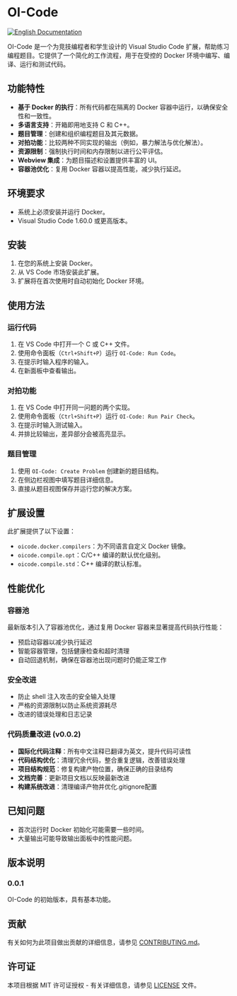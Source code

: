 # OI-Code

[![English Documentation](https://img.shields.io/badge/English-Documentation-blue.svg)](../../README.md)

OI-Code 是一个为竞技编程者和学生设计的 Visual Studio Code 扩展，帮助练习编程题目。它提供了一个简化的工作流程，用于在受控的 Docker 环境中编写、编译、运行和测试代码。

## 功能特性

- **基于 Docker 的执行**：所有代码都在隔离的 Docker 容器中运行，以确保安全性和一致性。
- **多语言支持**：开箱即用地支持 C 和 C++。
- **题目管理**：创建和组织编程题目及其元数据。
- **对拍功能**：比较两种不同实现的输出（例如，暴力解法与优化解法）。
- **资源限制**：强制执行时间和内存限制以进行公平评估。
- **Webview 集成**：为题目描述和设置提供丰富的 UI。
- **容器池优化**：复用 Docker 容器以提高性能，减少执行延迟。

## 环境要求

- 系统上必须安装并运行 Docker。
- Visual Studio Code 1.60.0 或更高版本。

## 安装

1. 在您的系统上安装 Docker。
2. 从 VS Code 市场安装此扩展。
3. 扩展将在首次使用时自动初始化 Docker 环境。

## 使用方法

### 运行代码

1. 在 VS Code 中打开一个 C 或 C++ 文件。
2. 使用命令面板（`Ctrl+Shift+P`）运行 `OI-Code: Run Code`。
3. 在提示时输入程序的输入。
4. 在新面板中查看输出。

### 对拍功能

1. 在 VS Code 中打开同一问题的两个实现。
2. 使用命令面板（`Ctrl+Shift+P`）运行 `OI-Code: Run Pair Check`。
3. 在提示时输入测试输入。
4. 并排比较输出，差异部分会被高亮显示。

### 题目管理

1. 使用 `OI-Code: Create Problem` 创建新的题目结构。
2. 在侧边栏视图中填写题目详细信息。
3. 直接从题目视图保存并运行您的解决方案。

## 扩展设置

此扩展提供了以下设置：

- `oicode.docker.compilers`：为不同语言自定义 Docker 镜像。
- `oicode.compile.opt`：C/C++ 编译的默认优化级别。
- `oicode.compile.std`：C++ 编译的默认标准。

## 性能优化

### 容器池
最新版本引入了容器池优化，通过复用 Docker 容器来显著提高代码执行性能：
- 预启动容器以减少执行延迟
- 智能容器管理，包括健康检查和超时清理
- 自动回退机制，确保在容器池出现问题时仍能正常工作

### 安全改进
- 防止 shell 注入攻击的安全输入处理
- 严格的资源限制以防止系统资源耗尽
- 改进的错误处理和日志记录

### 代码质量改进 (v0.0.2)
- **国际化代码注释**：所有中文注释已翻译为英文，提升代码可读性
- **代码结构优化**：清理冗余代码，整合重复逻辑，改善错误处理
- **项目结构规范**：修复构建产物位置，确保正确的目录结构
- **文档完善**：更新项目文档以反映最新改进
- **构建系统改进**：清理编译产物并优化.gitignore配置

## 已知问题

- 首次运行时 Docker 初始化可能需要一些时间。
- 大量输出可能导致输出面板中的性能问题。

## 版本说明

### 0.0.1

OI-Code 的初始版本，具有基本功能。

## 贡献

有关如何为此项目做出贡献的详细信息，请参见 [CONTRIBUTING.md](./CONTRIBUTING.md)。

## 许可证

本项目根据 MIT 许可证授权 - 有关详细信息，请参见 [LICENSE](LICENSE) 文件。
